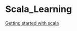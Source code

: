 # Scala_Learning
[Getting started with scala](https://www.bilibili.com/video/BV1oJ411m7z3?from=search&seid=15727819085045369433&spm_id_from=333.337.0.0)
